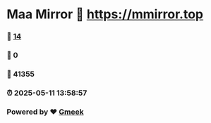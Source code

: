# Maa Mirror :link: https://mmirror.top 
### :page_facing_up: [14](https://mmirror.top/tag.html) 
### :speech_balloon: 0 
### :hibiscus: 41355 
### :alarm_clock: 2025-05-11 13:58:57 
### Powered by :heart: [Gmeek](https://github.com/Meekdai/Gmeek)
